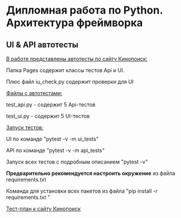 # Дипломная работа по Python. Архитектура фреймворка
## UI & API автотесты

<u>В работе представлены автотесты по сайту Кинопоиск:</u>

Папка Pages содержит классы тестов Api и UI.<p>
Плюс файл iu_check.py содержит проверки для UI

<u>Файлы с автотестами:</u><p>
test_api.py - содержит 5 Api-тестов<p>
test_ui.py - содержит 5 UI-тестов

<u>Запуск тестов:</u><p>
UI по команде "pytest -v -m ui_tests"<p>
API по команде "pytest -v -m api_tests"<p>
Запуск всех тестов с подробным описанием "pytest -v"

<b>Предварительно рекомендуется настроить окружение</b> из файла requirements.txt<p>
Команда для установки всех пакетов из файла "pip install -r requirements.txt "

[Тест-план к сайту Кинопоиск](https://ebony-stranger-e4a.notion.site/92b2d7e7dd234e3cbe7140376a3eb7f9?pvs=4)
